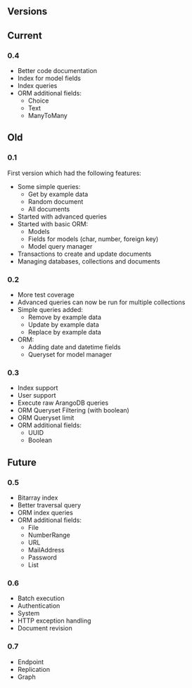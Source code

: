 Versions
---------

## Current

### 0.4
- Better code documentation
- Index for model fields
- Index queries
- ORM additional fields:
    - Choice
    - Text
    - ManyToMany

## Old

### 0.1
First version which had the following features:

- Some simple queries:
    - Get by example data
    - Random document
    - All documents
- Started with advanced queries
- Started with basic ORM:
    - Models
    - Fields for models (char, number, foreign key)
    - Model query manager
- Transactions to create and update documents
- Managing databases, collections and documents

### 0.2

- More test coverage
- Advanced queries can now be run for multiple collections
- Simple queries added:
    - Remove by example data
    - Update by example data
    - Replace by example data
- ORM:
    - Adding date and datetime fields
    - Queryset for model manager
    
### 0.3
- Index support
- User support
- Execute raw ArangoDB queries
- ORM Queryset Filtering (with boolean)
- ORM Queryset limit
- ORM additional fields:
    - UUID
    - Boolean

## Future

### 0.5
- Bitarray index
- Better traversal query
- ORM index queries
- ORM additional fields:
    - File
    - NumberRange
    - URL
    - MailAddress
    - Password
    - List

### 0.6
- Batch execution
- Authentication
- System
- HTTP exception handling
- Document revision

### 0.7
- Endpoint
- Replication
- Graph
